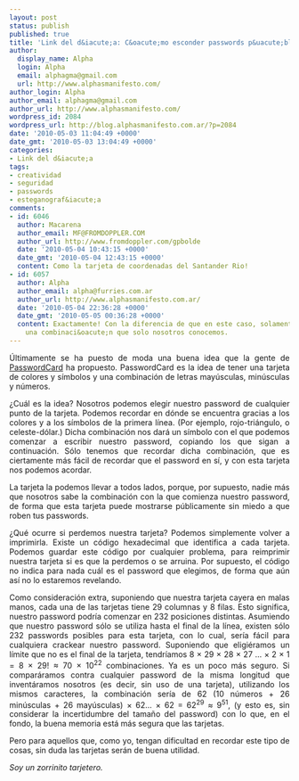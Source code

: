```yaml
---
layout: post
status: publish
published: true
title: 'Link del d&iacute;a: C&oacute;mo esconder passwords p&uacute;blicamente'
author:
  display_name: Alpha
  login: Alpha
  email: alphagma@gmail.com
  url: http://www.alphasmanifesto.com/
author_login: Alpha
author_email: alphagma@gmail.com
author_url: http://www.alphasmanifesto.com/
wordpress_id: 2084
wordpress_url: http://blog.alphasmanifesto.com.ar/?p=2084
date: '2010-05-03 11:04:49 +0000'
date_gmt: '2010-05-03 13:04:49 +0000'
categories:
- Link del d&iacute;a
tags:
- creatividad
- seguridad
- passwords
- esteganograf&iacute;a
comments:
- id: 6046
  author: Macarena
  author_email: MF@FROMDOPPLER.COM
  author_url: http://www.fromdoppler.com/gpbolde
  date: '2010-05-04 10:43:15 +0000'
  date_gmt: '2010-05-04 12:43:15 +0000'
  content: Como la tarjeta de coordenadas del Santander Rio!
- id: 6057
  author: Alpha
  author_email: alpha@furries.com.ar
  author_url: http://www.alphasmanifesto.com.ar/
  date: '2010-05-04 22:36:28 +0000'
  date_gmt: '2010-05-05 00:36:28 +0000'
  content: Exactamente! Con la diferencia de que en este caso, solamente es v&aacute;lida
    una combinaci&oacute;n que solo nosotros conocemos.
---
```

<p style="text-align: justify;">&Uacute;ltimamente se ha puesto de moda una buena idea que la gente de <a href="http://passwordcard.org/">PasswordCard</a> ha propuesto. PasswordCard es la idea de tener una tarjeta de colores y s&iacute;mbolos y una combinaci&oacute;n de letras may&uacute;sculas, min&uacute;sculas y n&uacute;meros.</p>
<p style="text-align: justify;">&iquest;Cu&aacute;l es la idea? Nosotros podemos elegir nuestro password de cualquier punto de la tarjeta. Podemos recordar en d&oacute;nde se encuentra gracias a los colores y a los s&iacute;mbolos de la primera l&iacute;nea. (Por ejemplo, rojo-tri&aacute;ngulo, o celeste-d&oacute;lar.) Dicha combinaci&oacute;n nos dar&aacute; un s&iacute;mbolo con el que podemos comenzar a escribir nuestro password, copiando los que sigan a continuaci&oacute;n. S&oacute;lo tenemos que recordar dicha combinaci&oacute;n, que es ciertamente m&aacute;s f&aacute;cil de recordar que el password en s&iacute;, y con esta tarjeta nos podemos acordar.</p>
<p style="text-align: justify;">La tarjeta la podemos llevar a todos lados, porque, por supuesto, nadie m&aacute;s que nosotros sabe la combinaci&oacute;n con la que comienza nuestro password, de forma que esta tarjeta puede mostrarse p&uacute;blicamente sin miedo a que roben tus passwords.</p>
<p style="text-align: justify;">&iquest;Qu&eacute; ocurre si perdemos nuestra tarjeta? Podemos simplemente volver a imprimirla. Existe un c&oacute;digo hexadecimal que identifica a cada tarjeta. Podemos guardar este c&oacute;digo por cualquier problema, para reimprimir nuestra tarjeta si es que la perdemos o se arruina. Por supuesto, el c&oacute;digo no indica para nada cu&aacute;l es el password que elegimos, de forma que a&uacute;n as&iacute; no lo estaremos revelando.</p>
<p style="text-align: justify;">Como consideraci&oacute;n extra, suponiendo que nuestra tarjeta cayera en malas manos, cada una de las tarjetas tiene 29 columnas y 8 filas. Esto significa, nuestro password podr&iacute;a comenzar en 232 posiciones distintas. Asumiendo que nuestro password s&oacute;lo se utiliza hasta el final de la l&iacute;nea, existen s&oacute;lo 232 passwords posibles para esta tarjeta, con lo cual, ser&iacute;a f&aacute;cil para cualquiera crackear nuestro password. Suponiendo que eligi&eacute;ramos un l&iacute;mite que no es el final de la tarjeta, tendr&iacute;amos 8 &times; 29 &times; 28 &times; 27 ... &times; 2 &times; 1 = 8 &times; 29! &asymp; 70 &times; 10<sup>22</sup> combinaciones. Ya es un poco m&aacute;s seguro. Si compar&aacute;ramos contra cualquier password de la misma longitud que invent&aacute;ramos nosotros (es decir, sin uso de una tarjeta), utilizando los mismos caracteres, la combinaci&oacute;n ser&iacute;a de 62 (10 n&uacute;meros + 26 min&uacute;sculas + 26 may&uacute;sculas) &times; 62... &times; 62 = 62<sup>29</sup> &asymp; 9<sup>51</sup>, (y esto es, sin considerar la incertidumbre del tama&ntilde;o del password) con lo que, en el fondo, la buena memoria est&aacute; m&aacute;s segura que las tarjetas.</p>
<p style="text-align: justify;">Pero para aquellos que, como yo, tengan dificultad en recordar este tipo de cosas, sin duda las tarjetas ser&aacute;n de buena utilidad.</p>
<p style="text-align: justify;"><em>Soy un zorrinito tarjetero.</em></p>
